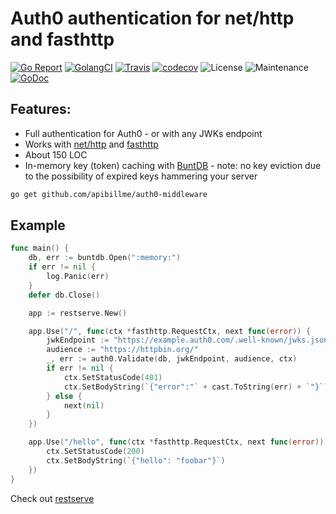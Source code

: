 # Auth0 authentication for net/http and fasthttp

[![Go Report](https://goreportcard.com/badge/github.com/apibillme/auth0)](https://goreportcard.com/report/github.com/apibillme/auth0) [![GolangCI](https://golangci.com/badges/github.com/apibillme/auth0.svg)](https://golangci.com/r/github.com/apibillme/auth0) [![Travis](https://travis-ci.org/apibillme/auth0.svg?branch=master)](https://travis-ci.org/apibillme/auth0#) [![codecov](https://codecov.io/gh/apibillme/auth0/branch/master/graph/badge.svg)](https://codecov.io/gh/apibillme/auth0) ![License](https://img.shields.io/github/license/mashape/apistatus.svg) ![Maintenance](https://img.shields.io/maintenance/yes/2018.svg) [![GoDoc](https://godoc.org/github.com/apibillme/auth0?status.svg)](https://godoc.org/github.com/apibillme/auth0)


## Features:
* Full authentication for Auth0 - or with any JWKs endpoint
* Works with [net/http](https://golang.org/pkg/net/http/) and [fasthttp](https://github.com/valyala/fasthttp)
* About 150 LOC
* In-memory key (token) caching with [BuntDB](https://github.com/tidwall/buntdb) - note: no key eviction due to the possibility of expired keys hammering your server

```bash
go get github.com/apibillme/auth0-middleware
```

## Example

```go
func main() {
    db, err := buntdb.Open(":memory:")
    if err != nil {
        log.Panic(err)
    }
    defer db.Close()

    app := restserve.New()

    app.Use("/", func(ctx *fasthttp.RequestCtx, next func(error)) {
        jwkEndpoint := "https://example.auth0.com/.well-known/jwks.json"
        audience := "https://httpbin.org/"
        _, err := auth0.Validate(db, jwkEndpoint, audience, ctx)
        if err != nil {
            ctx.SetStatusCode(401)
            ctx.SetBodyString(`{"error":"` + cast.ToString(err) + `"}`)
        } else {
            next(nil)
        }
    })

    app.Use("/hello", func(ctx *fasthttp.RequestCtx, next func(error)) {
        ctx.SetStatusCode(200)
        ctx.SetBodyString(`{"hello": "foobar"}`)
    })
}
```
Check out [restserve](https://github.com/apibillme/restserve)
